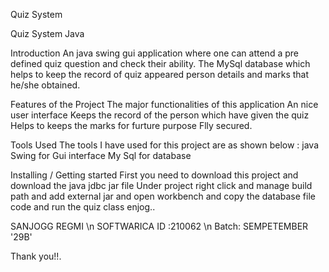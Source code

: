 
Quiz System


  

Quiz System
Java

Introduction
An java swing gui application where one can attend a pre defined quiz question and check their ability. The MySql database which helps to keep the record of quiz appeared
person details and marks that he/she obtained.

Features of the Project
The major functionalities of this application
An nice user interface
Keeps the record of the person which have given the quiz
Helps to keeps the marks for furture purpose
Flly secured.

Tools Used
The tools I have used for this project are as shown below :
java  Swing for Gui interface
My Sql for database


Installing / Getting started
First you need to download this project and download the java jdbc jar file
Under project right click and manage build path and add external jar
and open workbench and copy the database file code and run the quiz class
enjog..



SANJOGG REGMI \n
SOFTWARICA ID :210062 \n
Batch: SEMPETEMBER '29B'



Thank you!!. 

